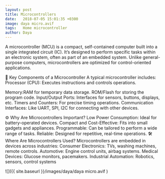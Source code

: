 ```yaml
---
layout: post
title: Microcontrollers
date:   2018-07-05 15:01:35 +0300
image: daya micro.avif
tags:   Home microcontroller
author: Daya
---
```

A microcontroller (MCU) is a compact, self-contained computer built into a single integrated circuit (IC). It’s designed to perform specific tasks within an electronic system, often as part of an embedded system. Unlike general-purpose computers, microcontrollers are optimized for control-oriented applications.

🧩 Key Components of a Microcontroller
A typical microcontroller includes:
Processor (CPU): Executes instructions and controls operations.

Memory:RAM for temporary data storage.
       ROM/Flash for storing the program code.
Input/Output Ports: Interfaces for sensors, buttons, displays, etc.
Timers and Counters: For precise timing operations.
Communication Interfaces: Like UART, SPI, I2C for connecting with other devices.

⚙️ Why Are Microcontrollers Important?
Low Power Consumption: Ideal for battery-operated devices.
Compact and Cost-Effective: Fits into small gadgets and appliances.
Programmable: Can be tailored to perform a wide range of tasks.
Reliable: Designed for repetitive, real-time operations.
🛠️ Where Are Microcontrollers Used?
Microcontrollers are embedded in devices across industries:
Consumer Electronics: TVs, washing machines, remote controls.
Automotive: Engine control units, airbag systems.
Medical Devices: Glucose monitors, pacemakers.
Industrial Automation: Robotics, sensors, control systems


![]({{ site.baseurl }}/images/daya/daya micro.avif
)


